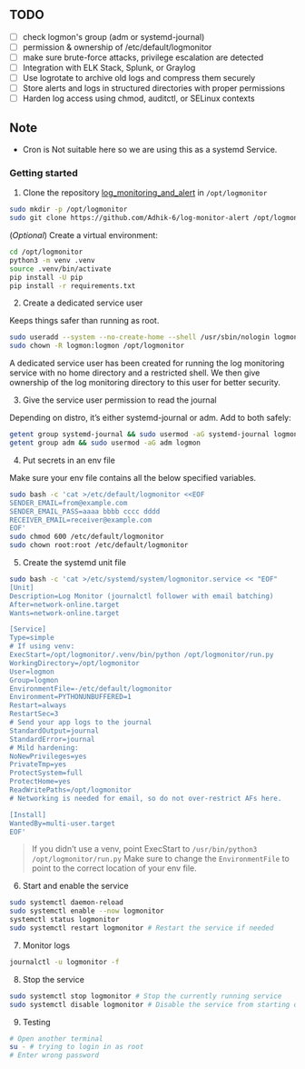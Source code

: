 
## TODO
- [ ] check logmon's group (adm or systemd-journal)
- [ ] permission & ownership of /etc/default/logmonitor
- [ ] make sure brute-force attacks, privilege escalation are detected
- [ ] Integration with ELK Stack, Splunk, or Graylog
- [ ] Use logrotate to archive old logs and compress them securely
- [ ] Store alerts and logs in structured directories with proper permissions
- [ ] Harden log access using chmod, auditctl, or SELinux contexts

## Note
- Cron is Not suitable here so we are using this as a systemd Service.


### Getting started

1. Clone the repository [log_monitoring_and_alert](https://github.com/Adhik-6/log-monitor-alert) in `/opt/logmonitor`

```bash
sudo mkdir -p /opt/logmonitor
sudo git clone https://github.com/Adhik-6/log-monitor-alert /opt/logmonitor
```

(*Optional*) Create a virtual environment:
```bash
cd /opt/logmonitor
python3 -m venv .venv
source .venv/bin/activate
pip install -U pip
pip install -r requirements.txt  
```

2) Create a dedicated service user

Keeps things safer than running as root.

```bash
sudo useradd --system --no-create-home --shell /usr/sbin/nologin logmon
sudo chown -R logmon:logmon /opt/logmonitor
```

A dedicated service user has been created for running the log monitoring service with no home directory and a restricted shell. We then give ownership of the log monitoring directory to this user for better security.


3) Give the service user permission to read the journal

Depending on distro, it’s either systemd-journal or adm. Add to both safely:
```bash
getent group systemd-journal && sudo usermod -aG systemd-journal logmon
getent group adm && sudo usermod -aG adm logmon
```


4) Put secrets in an env file

Make sure your env file contains all the below specified variables.

```bash
sudo bash -c 'cat >/etc/default/logmonitor <<EOF
SENDER_EMAIL=from@example.com
SENDER_EMAIL_PASS=aaaa bbbb cccc dddd
RECEIVER_EMAIL=receiver@example.com
EOF'
sudo chmod 600 /etc/default/logmonitor
sudo chown root:root /etc/default/logmonitor
```

5) Create the systemd unit file
```bash
sudo bash -c 'cat >/etc/systemd/system/logmonitor.service << "EOF"
[Unit]
Description=Log Monitor (journalctl follower with email batching)
After=network-online.target
Wants=network-online.target

[Service]
Type=simple
# If using venv:
ExecStart=/opt/logmonitor/.venv/bin/python /opt/logmonitor/run.py
WorkingDirectory=/opt/logmonitor
User=logmon
Group=logmon
EnvironmentFile=-/etc/default/logmonitor
Environment=PYTHONUNBUFFERED=1
Restart=always
RestartSec=3
# Send your app logs to the journal
StandardOutput=journal
StandardError=journal
# Mild hardening:
NoNewPrivileges=yes
PrivateTmp=yes
ProtectSystem=full
ProtectHome=yes
ReadWritePaths=/opt/logmonitor
# Networking is needed for email, so do not over-restrict AFs here.

[Install]
WantedBy=multi-user.target
EOF'
```

> If you didn’t use a venv, point ExecStart to `/usr/bin/python3 /opt/logmonitor/run.py`
> Make sure to change the `EnvironmentFile` to point to the correct location of your env file.

6) Start and enable the service
```bash
sudo systemctl daemon-reload
sudo systemctl enable --now logmonitor
systemctl status logmonitor
sudo systemctl restart logmonitor # Restart the service if needed
```

7) Monitor logs
```bash
journalctl -u logmonitor -f
```

8) Stop the service
```bash
sudo systemctl stop logmonitor # Stop the currently running service
sudo systemctl disable logmonitor # Disable the service from starting on boot *Does not stop if currently running*
```

9) Testing
```bash
# Open another terminal
su - # trying to login in as root
# Enter wrong password
```